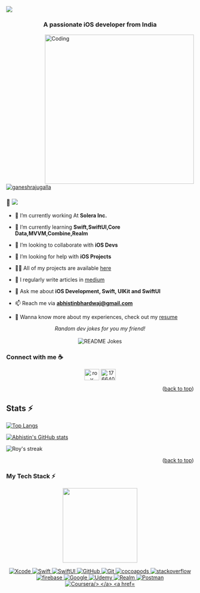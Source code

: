 <a><h2> <img src="https://readme-typing-svg.herokuapp.com?duration=4000&lines=Hi+there+👋;I'm+Abhishek+Bhardwaj(Abhistin)+🤝.;I'm+an+iOS+Developer+⚡;I+love+building+amazing+apps+👨‍💻.">
  </a></h2></a>
  
<h3 align="center">A passionate iOS developer from India</h3>

<img align="right" alt="Coding" width="400" src="https://cdn.dribbble.com/users/1162077/screenshots/3848914/programmer.gif">

<p align="left"> <a href="https://twitter.com/abhistin" target="blank"><img src="https://img.shields.io/twitter/follow/abhistin?logo=twitter&style=for-the-badge" alt="ganeshrajugalla" /></a> </p>

### 👋 ![](https://komarev.com/ghpvc/?username=roynkem&color=268f77&label=Hey!!!+Visitor)

- 🔭 I’m currently working At **Solera Inc.**

- 🌱 I’m currently learning **Swift,SwiftUI,Core Data,MVVM,Combine,Realm**

- 👯 I’m looking to collaborate with **iOS Devs**

- 🤝 I’m looking for help with **iOS Projects**

- 👨‍💻 All of my projects are available [here](https://github.com/abhistin)

- 📝 I regularly write articles in [medium](https://medium.com/@abhistin)

- 💬 Ask me about **iOS Development, Swift, UIKit and SwiftUI**

- 📫 Reach me via **abhistinbhardwaj@gmail.com**

- 📄 Wanna know more about my experiences, check out my [resume]()

<div align="center"> 
<i>Random dev jokes for you my friend!</i></br></br>
<img align="center" src="https://readme-jokes.vercel.app/api?bgColor=%23073b4c&textColor=%2306d6a0&aColor=%2306d6a0&borderColor=%2306d6a0" alt="README Jokes">
</div>

### Connect with me  :coffee:
<p align="center">
<a href="https://www.linkedin.com/in/abhistin/" target="blank"><img align="center" src="https://raw.githubusercontent.com/rahuldkjain/github-profile-readme-generator/master/src/images/icons/Social/linked-in-alt.svg" alt="roy aiyetin" height="30" width="40" /></a>
<a href="https://stackoverflow.com/users/14450509/abhistin" target="blank"><img align="center" src="https://raw.githubusercontent.com/rahuldkjain/github-profile-readme-generator/master/src/images/icons/Social/stack-overflow.svg" alt="17664098" height="30" width="40" /></a>
</p>


<p align="right">(<a href="#top">back to top</a>)</p>

<a><h2>Stats ⚡</h2></a>
 [![Top Langs](https://github-readme-stats.vercel.app/api/top-langs/?username=abhistin&layout=compact)](https://github.com/abhistin/github-readme-stats)

 [![Abhistin's GitHub stats](https://github-readme-stats.vercel.app/api?username=abhistin&show_icons=true=true&theme=radical&hide=contribs)](https://github.com/abhistin/github-readme-stats)
 
 <p><img align="center" src="https://github-readme-streak-stats.herokuapp.com?user=abhistin&theme=vue-dark&hide_border=true&date_format=j%20M%5B%20Y%5D" alt="Roy's streak" /></p>
  
  <p align="right">(<a href="#top">back to top</a>)</p>

<h3 align="left">My Tech Stack ⚡<br></h3>
<p align='center'>
<img src="https://media.giphy.com/media/TEnXkcsHrP4YedChhA/giphy.gif#gh-light-mode-only" width="200" height="200" frameBorder="0" class="giphy-embed" allowFullScreen></img></p>
<p align="center"> 
<a href="https://developer.apple.com/xcode/" target="_blank"> <img src="https://img.shields.io/badge/Xcode-1882e8?style=for-the-badge&logo=Xcode&logoColor=white" alt="Xcode"/> </a> 
<a href="https://developer.apple.com/swift/" target="_blank"> <img src="https://img.shields.io/badge/Swift-f15139?style=for-the-badge&logo=Swift&logoColor=white" alt="Swift"/> </a> 
<a href="https://developer.apple.com/xcode/swiftui/" target="_blank"> <img src="https://img.shields.io/badge/SwiftUI-006cbc?style=for-the-badge&logo=Swift&logoColor=white" alt="SwiftUI"/> </a> 
<a href="https://github.com/" target="_blank"> <img src="https://img.shields.io/badge/GitHub-100000?style=for-the-badge&logo=github&logoColor=white" alt="GitHub"/> 
<a href="https://git-scm.com/" target="_blank"> <img src="https://img.shields.io/badge/GIT-E44C30?style=for-the-badge&logo=git&logoColor=white" alt="Git"/> </a> 
<a href="https://cocoapods.org" target="_blank"> <img src="https://img.shields.io/badge/cocoapods-fa2b01?style=for-the-badge&logo=cocoapods&logoColor=white" alt="cocoapods"/> </a>
<a href="https://stackoverflow.com" target="_blank"> <img src="https://img.shields.io/badge/stackoverflow-f58023?style=for-the-badge&logo=stackoverflow&logoColor=white" alt="stackoverflow"/> </a>
<a href="https://firebase.google.com/" target="_blank"> <img src="https://img.shields.io/badge/firebase-fecc2f?style=for-the-badge&logo=firebase&logoColor=orange" alt="firebase"/> </a> 
<a href="https://www.google.com" target="_blank"> <img src="https://img.shields.io/badge/Google-4286f5?style=for-the-badge&logo=Google&logoColor=white" alt="Google"/> </a> 
<a href="https://www.udemy.com" target="_blank"> <img src="https://img.shields.io/badge/Udemy-be32f5?style=for-the-badge&logo=Udemy&logoColor=black " alt="Udemy"/> </a> 
<a href="https://realm.io/" target="_blank"> <img src="https://img.shields.io/badge/Realm-9a50a5?style=for-the-badge&logo=Realm&logoColor=white" alt="Realm"/> </a>
<a href="https://postman.com" target="_blank"> <img src="https://img.shields.io/badge/Postman-ee5c25?style=for-the-badge&logo=Postman&logoColor=white" alt="Postman"/> </a>
<a href="https://www.coursera.org/" target="_blank"> <img src="https://img.shields.io/badge/Coursera-0055d2?style=for-the-badge&logo=Coursera&logoColor=white" alt="Coursera/> </a>
<a href="https://medium.com" target="_blank"> <img src="https://img.shields.io/badge/Medium-000000?style=for-the-badge&logo=Medium&logoColor=white" alt="Medium/> </a>


<!--START_SECTION:waka-->
<!--END_SECTION:waka-->
